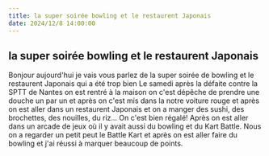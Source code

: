 ```yaml
---
title: la super soirée bowling et le restaurent Japonais
date: 2024/12/8 14:00:00
---
```

## la super soirée bowling et le restaurent Japonais ##
Bonjour aujourd'hui je vais vous parlez  de la super soirée de bowling et le restaurent Japonais qui a été trop bien
Le samedi après la défaite contre la SPTT de Nantes on est rentré à la maison on c'est dépêche de prendre une douche un par un et après on c'est mis dans la notre voiture rouge et après on est aller dans un restaurent Japonais et on a manger des sushi, des brochettes, des nouilles, du riz... On c'est bien régalé! Après on est aller dans un arcade de jeux où il y avait aussi du bowling et du Kart Battle. Nous on a regarder un petit peut le Battle Kart et après on est aller faire du bowling et j'ai réussi à marquer beaucoup de points.











 